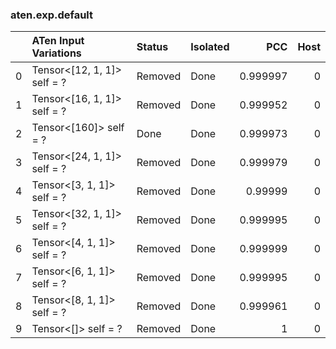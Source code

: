 ### aten.exp.default
|    | ATen Input Variations       | Status   | Isolated   |      PCC |   Host |
|---:|:----------------------------|:---------|:-----------|---------:|-------:|
|  0 | Tensor<[12, 1, 1]> self = ? | Removed  | Done       | 0.999997 |      0 |
|  1 | Tensor<[16, 1, 1]> self = ? | Removed  | Done       | 0.999952 |      0 |
|  2 | Tensor<[160]> self = ?      | Done     | Done       | 0.999973 |      0 |
|  3 | Tensor<[24, 1, 1]> self = ? | Removed  | Done       | 0.999979 |      0 |
|  4 | Tensor<[3, 1, 1]> self = ?  | Removed  | Done       | 0.99999  |      0 |
|  5 | Tensor<[32, 1, 1]> self = ? | Removed  | Done       | 0.999995 |      0 |
|  6 | Tensor<[4, 1, 1]> self = ?  | Removed  | Done       | 0.999999 |      0 |
|  7 | Tensor<[6, 1, 1]> self = ?  | Removed  | Done       | 0.999995 |      0 |
|  8 | Tensor<[8, 1, 1]> self = ?  | Removed  | Done       | 0.999961 |      0 |
|  9 | Tensor<[]> self = ?         | Removed  | Done       | 1        |      0 |


